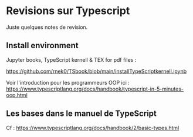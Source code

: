 # Revisions sur Typescript

Juste quelques notes de revision.

## Install environment

Jupyter books, TypeScript kernell & TEX for pdf files : 

<https://github.com/rnek0/TSbook/blob/main/installTypeScriptkernell.ipynb>

Voir l'introduction pour les programmeurs OOP ici : <https://www.typescriptlang.org/docs/handbook/typescript-in-5-minutes-oop.html>  

## Les bases dans le manuel de TypeScript

Cf : <https://www.typescriptlang.org/docs/handbook/2/basic-types.html>

